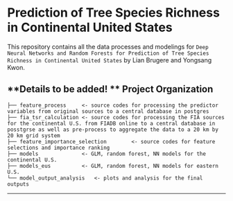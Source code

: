 Prediction of Tree Species Richness in Continental United States
==============================

This repository contains all the data processes and modelings for `Deep Neural Networks and Random Forests for Prediction of Tree Species Richness in Continental United States` by Lian Brugere and Yongsang Kwon.  

**Details to be added!
**
Project Organization
------------

    ├── feature_process		<- source codes for processing the predictor variables from original sources to a central database in postgres
    ├── fia_tsr_calculation	<- source codes for processing the FIA sources for the continental U.S. from FIADB online to a central database in posstgrse as well as pre-process to aggregate the data to a 20 km by 20 km grid system
    ├── feature_importance_selection        <- source codes for feature selections and importance ranking
    ├── models				<- GLM, random forest, NN models for the continental U.S.
    ├── models_eus			<- GLM, random forest, NN models for eastern U.S.
    └── model_output_analysis	<- plots and analysis for the final outputs


--------